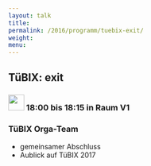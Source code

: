 ```yaml
---
layout: talk
title:
permalink: /2016/programm/tuebix-exit/
weight: 
menu:
---
```

## TüBIX: exit

### <img height = "32" src="../../../images/talk2.svg"> 18:00 bis 18:15 in Raum V1

### TüBIX Orga-Team

* gemeinsamer Abschluss
* Aublick auf TüBIX 2017

